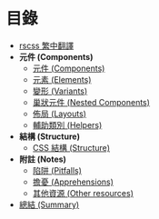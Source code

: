 # 目錄

- [rscss 繁中翻譯](../README.md)
- **元件 (Components)**
  - [元件 (Components)](components.md)
  - [元素 (Elements)](elements.md)
  - [變形 (Variants)](variants.md)
  - [巢狀元件 (Nested Components)](nested-components.md)
  - [佈局 (Layouts)](layouts.md)
  - [輔助類別 (Helpers)](helpers.md)
- **結構 (Structure)**
  - [CSS 結構 (Structure)](css-structure.md)
- **附註 (Notes)**
  - [陷阱 (Pitfalls)](pitfalls.md)
  - [擔憂 (Apprehensions)](apprehensions.md)
  - [其他資源 (Other resources)](other-resources.md)
- [總結 (Summary)](css-summary.md)
